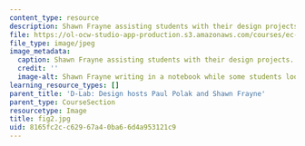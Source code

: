 ```yaml
---
content_type: resource
description: Shawn Frayne assisting students with their design projects.
file: https://ol-ocw-studio-app-production.s3.amazonaws.com/courses/ec-720j-d-lab-ii-design-spring-2010/8165fc2cc62967a40ba66d4a953121c9_fig2.jpg
file_type: image/jpeg
image_metadata:
  caption: Shawn Frayne assisting students with their design projects.
  credit: ''
  image-alt: Shawn Frayne writing in a notebook while some students look on.
learning_resource_types: []
parent_title: 'D-Lab: Design hosts Paul Polak and Shawn Frayne'
parent_type: CourseSection
resourcetype: Image
title: fig2.jpg
uid: 8165fc2c-c629-67a4-0ba6-6d4a953121c9
---
```

